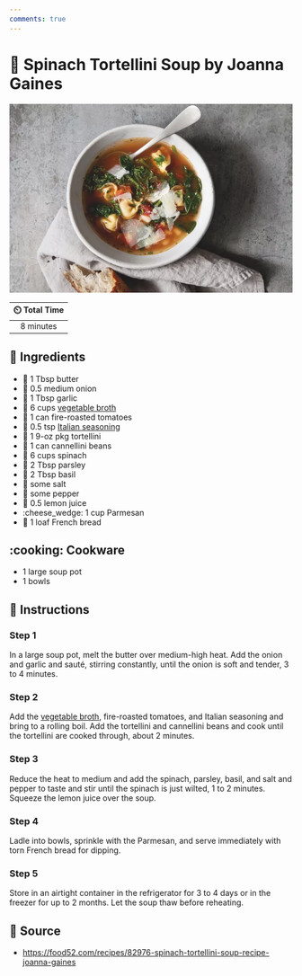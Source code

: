 ```yaml
---
comments: true
---
```

# :stew: Spinach Tortellini Soup by Joanna Gaines

![Spinach Tortellini Soup by Joanna Gaines](../assets/images/spinach-tortellini-soup-by-joanna-gaines.jpg)

| :timer_clock: Total Time |
|:-----------------------: |
| 8 minutes |

## :salt: Ingredients

- :butter: 1 Tbsp butter
- :onion: 0.5 medium onion
- :garlic: 1 Tbsp garlic
- :stew: 6 cups [vegetable broth][1]
- :tomato: 1 can fire-roasted tomatoes
- :herb: 0.5 tsp [Italian seasoning][2]
- :spaghetti: 1 9-oz pkg tortellini
- :potato: 1 can cannellini beans
- :leafy_green: 6 cups spinach
- :herb: 2 Tbsp parsley
- :herb: 2 Tbsp basil
- :salt: some salt
- :salt: some pepper
- :lemon: 0.5 lemon juice
- :cheese_wedge: 1 cup Parmesan
- :baguette_bread: 1 loaf French bread

## :cooking: Cookware

- 1 large soup pot
- 1 bowls

## :pencil: Instructions

### Step 1

In a large soup pot, melt the butter over medium-high heat. Add the onion and garlic and sauté, stirring constantly,
until the onion is soft and tender, 3 to 4 minutes.

### Step 2

Add the [vegetable broth][1], fire-roasted tomatoes, and Italian seasoning and bring to a rolling boil. Add the
tortellini and cannellini beans and cook until the tortellini are cooked through, about 2 minutes.

### Step 3

Reduce the heat to medium and add the spinach, parsley, basil, and salt and pepper to taste and stir until the spinach
is just wilted, 1 to 2 minutes. Squeeze the lemon juice over the soup.

### Step 4

Ladle into bowls, sprinkle with the Parmesan, and serve immediately with torn French bread for dipping.

### Step 5

Store in an airtight container in the refrigerator for 3 to 4 days or in the freezer for up to 2 months. Let the soup
thaw before reheating.

## :link: Source

- <https://food52.com/recipes/82976-spinach-tortellini-soup-recipe-joanna-gaines>

[1]: <../ingredients/vegetable-broth.md>
[2]: <../ingredients/seasonings/italian-seasoning.md>
